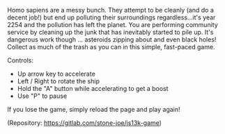 Homo sapiens are a messy bunch. They attempt to be cleanly (and do a decent job!) but end up polluting their surroundings regardless...it's year 2254 and the pollution has left the planet. You are performing community service by cleaning up the junk that has inevitably started to pile up. It's dangerous work though ... asteroids zipping about and even black holes! Collect as much of the trash as you can in this simple, fast-paced game.

Controls:
- Up arrow key to accelerate
- Left / Right to rotate the ship
- Hold the "A" button while accelerating to get a boost
- Use "P" to pause

If you lose the game, simply reload the page and play again!

(Repository: https://gitlab.com/stone-joe/js13k-game)